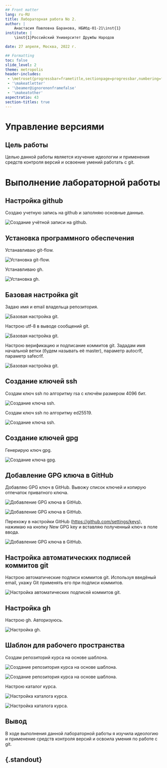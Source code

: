 ```yaml
---
## Front matter
lang: ru-RU
title: Лабораторная работа No 2.
author: |
	Анастасия Павловна Баранова, НБИбд-01-21\inst{1}
institute: |
	\inst{1}Российский Университет Дружбы Народов

date: 27 апреля, Москва, 2022 г.

## Formatting
toc: false
slide_level: 2
theme: metropolis
header-includes: 
 - \metroset{progressbar=frametitle,sectionpage=progressbar,numbering=fraction}
 - '\makeatletter'
 - '\beamer@ignorenonframefalse'
 - '\makeatother'
aspectratio: 43
section-titles: true
---
```


# Управление версиями

## Цель работы

Целью данной работы является изучение идеологии и применения средств контроля версий и освоение умений работать с git.

# Выполнение лабораторной работы

## Настройка github

Создаю учетную запись на github и заполняю основные данные.

![Создание учётной записи на github.](../report/image/02_1.png)

## Установка программного обеспечения

Устанавливаю git-flow.

![Установка git-flow.](../report/image/02_2.png)

Устанавливаю gh.

![Установка gh.](../report/image/02_3.png)

## Базовая настройка git

Задаю имя и email владельца репозитория.

![Базовая настройка git.](../report/image/02_4.png)

Настрою utf-8 в выводе сообщений git.

![Базовая настройка git.](../report/image/02_5.png)

Настрою верификацию и подписание коммитов git. Зададам имя начальной ветки (будем называть её master), параметр autocrlf, параметр safecrlf.

![Базовая настройка git.](../report/image/02_6.png)

## Создание ключей ssh

Создам ключ ssh по алгоритму rsa с ключём размером 4096 бит.

![Создание ключа ssh.](../report/image/02_7.png)

Создам ключ ssh по алгоритму ed25519.

![Создание ключа ssh.](../report/image/02_8.png)

## Создание ключей gpg

Генерирую ключ gpg.

![Создание ключа gpg.](../report/image/02_9.png)

## Добавление GPG ключа в GitHub

Добавляю GPG ключ в GitHub. Вывожу список ключей и копирую отпечаток приватного ключа.

![Добавление GPG ключа в GitHub.](../report/image/02_10.png)

![Добавление GPG ключа в GitHub.](../report/image/02_11.png)

Перехожу в настройки GitHub (https://github.com/settings/keys), нажимаю на кнопку New GPG key и вставляю полученный ключ в поле ввода.

![Добавление GPG ключа в GitHub.](../report/image/02_12.png)

## Настройка автоматических подписей коммитов git

Настрою автоматические подписи коммитов git. Используя введёный email, укажу Git применять его при подписи коммитов.

![Настройка автоматических подписей коммитов git.](../report/image/02_13.png)

## Настройка gh

Настрою gh. Авторизуюсь.

![Настройка gh.](../report/image/02_14.png)

## Шаблон для рабочего пространства

Создам репозиторий курса на основе шаблона.

![Создание репозитория курса на основе шаблона.](../report/image/02_15.png)

![Создание репозитория курса на основе шаблона.](../report/image/02_16.png)

Настрою каталог курса.

![Настройка каталога курса.](../report/image/02_17.png)

![Настройка каталога курса.](../report/image/02_18.png)

## Вывод

В ходе выполнения данной лабораторной работы я изучила идеологию и применение средств контроля версий и освоила умения по работе с git.

## {.standout}

